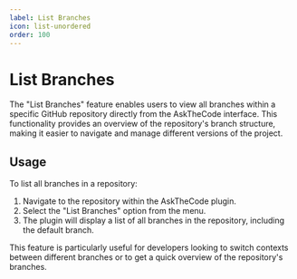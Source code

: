 ```yaml
---
label: List Branches
icon: list-unordered
order: 100
---
```


# List Branches

The "List Branches" feature enables users to view all branches within a specific GitHub repository directly from the AskTheCode interface. This functionality provides an overview of the repository's branch structure, making it easier to navigate and manage different versions of the project.

## Usage

To list all branches in a repository:

1. Navigate to the repository within the AskTheCode plugin.
2. Select the "List Branches" option from the menu.
3. The plugin will display a list of all branches in the repository, including the default branch.

This feature is particularly useful for developers looking to switch contexts between different branches or to get a quick overview of the repository's branches.
